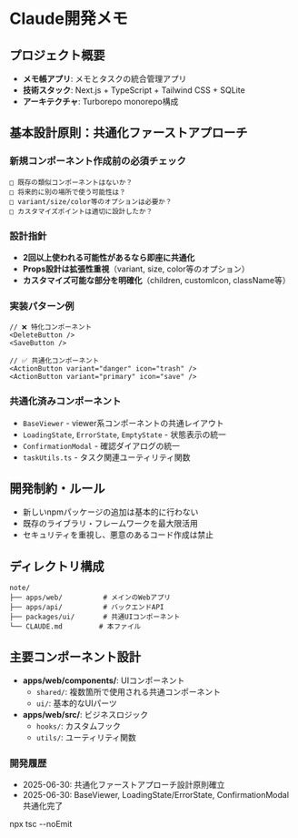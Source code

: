 # Claude開発メモ

## プロジェクト概要
- **メモ帳アプリ**: メモとタスクの統合管理アプリ
- **技術スタック**: Next.js + TypeScript + Tailwind CSS + SQLite
- **アーキテクチャ**: Turborepo monorepo構成

## 基本設計原則：共通化ファーストアプローチ

### 新規コンポーネント作成前の必須チェック
```
□ 既存の類似コンポーネントはないか？
□ 将来的に別の場所で使う可能性は？  
□ variant/size/color等のオプションは必要か？
□ カスタマイズポイントは適切に設計したか？
```

### 設計指針
- **2回以上使われる可能性があるなら即座に共通化**
- **Props設計は拡張性重視**（variant, size, color等のオプション）
- **カスタマイズ可能な部分を明確化**（children, customIcon, className等）

### 実装パターン例
```tsx
// ❌ 特化コンポーネント
<DeleteButton />
<SaveButton />

// ✅ 共通化コンポーネント  
<ActionButton variant="danger" icon="trash" />
<ActionButton variant="primary" icon="save" />
```

### 共通化済みコンポーネント
- `BaseViewer` - viewer系コンポーネントの共通レイアウト
- `LoadingState`, `ErrorState`, `EmptyState` - 状態表示の統一
- `ConfirmationModal` - 確認ダイアログの統一
- `taskUtils.ts` - タスク関連ユーティリティ関数

## 開発制約・ルール
- 新しいnpmパッケージの追加は基本的に行わない
- 既存のライブラリ・フレームワークを最大限活用
- セキュリティを重視し、悪意のあるコード作成は禁止

## ディレクトリ構成
```
note/
├── apps/web/          # メインのWebアプリ
├── apps/api/          # バックエンドAPI  
├── packages/ui/       # 共通UIコンポーネント
└── CLAUDE.md         # 本ファイル
```

## 主要コンポーネント設計
- **apps/web/components/**: UIコンポーネント
  - `shared/`: 複数箇所で使用される共通コンポーネント
  - `ui/`: 基本的なUIパーツ
- **apps/web/src/**: ビジネスロジック
  - `hooks/`: カスタムフック
  - `utils/`: ユーティリティ関数

### 開発履歴
- 2025-06-30: 共通化ファーストアプローチ設計原則確立
- 2025-06-30: BaseViewer, LoadingState/ErrorState, ConfirmationModal共通化完了

npx tsc --noEmit
